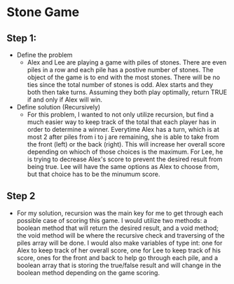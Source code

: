 # Stone Game
## Step 1: 
  - Define the problem 
    - Alex and Lee are playing a game with piles of stones. There are even piles in a row and each pile has a postive number of stones. 
The object of the game is to end with the most stones. There will be no ties since the total number of stones is odd. Alex starts and they both then take turns.
Assuming they both play optimally, return TRUE if and only if Alex will win.
  - Define solution (Recursively)
    - For this problem, I wanted to not only utilize recursion, but find a much easier way to keep track of the total that each player has in order to determine a winner.
    Everytime Alex has a turn, which is at most 2 after piles from i to j are remaining, she is able to take from the front (left) or the back (right).
    This will increase her overall score depending on whioch of those choices is the maximum. For Lee, he is trying to decrease Alex's score to prevent the desired result from being true.
    Lee will have the same options as Alex to choose from, but that choice has to be the minumum score.
## Step 2
  - For my solution, recursion was the main key for me to get through each possible case of scoring this game. I would utilize two methods: a boolean method that will return the desired result,
  and a void method; the void method will be where the recursive check and traversing of the piles array will be done. 
  I would also make variables of type int: one for Alex to keep track of her overall score, one for Lee to keep track of his score, ones for the front and back to help go through each pile,
  and a boolean array that is storing the true/false result and will change in the boolean method depending on the game scoring.
